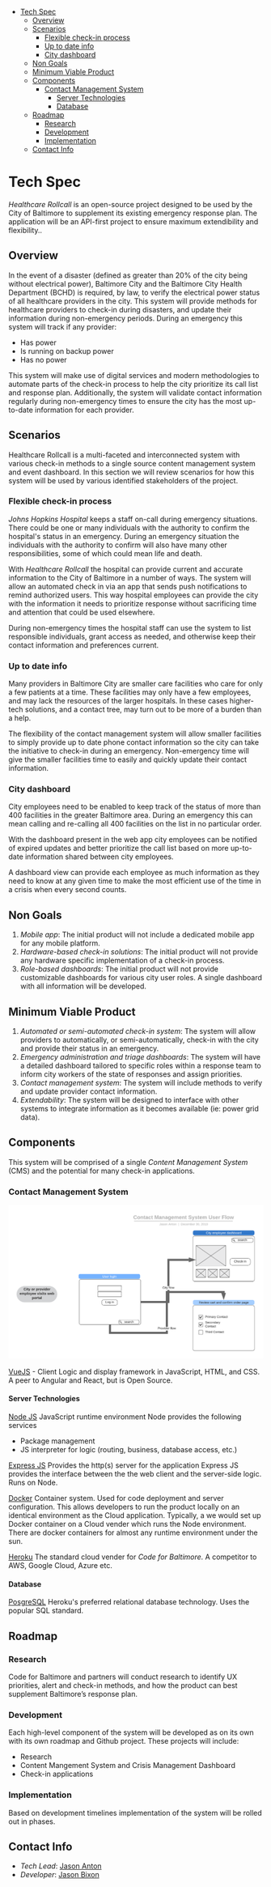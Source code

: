 <!-- TOC -->

- [Tech Spec](#tech-spec)
    - [Overview](#overview)
    - [Scenarios](#scenarios)
        - [Flexible check-in process](#flexible-check-in-process)
        - [Up to date info](#up-to-date-info)
        - [City dashboard](#city-dashboard)
    - [Non Goals](#non-goals)
    - [Minimum Viable Product](#minimum-viable-product)
    - [Components](#components)
        - [Contact Management System](#contact-management-system)
            - [Server Technologies](#server-technologies)
            - [Database](#database)
    - [Roadmap](#roadmap)
        - [Research](#research)
        - [Development](#development)
        - [Implementation](#implementation)
    - [Contact Info](#contact-info)

<!-- /TOC -->

# Tech Spec

*_Healthcare Rollcall_* is an open-source project designed to be used by the City of Baltimore to supplement its existing emergency response plan. The application will be an API-first project to ensure maximum extendibility and flexibility..

## Overview

In the event of a disaster (defined as greater than 20% of the city being without electrical power), Baltimore City and the Baltimore City Health Department (BCHD) is required, by law, to verify the electrical power status of all healthcare providers in the city. This system will provide methods for healthcare providers to check-in during disasters, and update their information during non-emergency periods. During an emergency this system will track if any provider:

* Has power
* Is running on backup power
* Has no power

This system will make use of digital services and modern methodologies to automate parts of the check-in process to help the city prioritize its call list and response plan. Additionally, the system will validate contact information regularly during non-emergency times to ensure the city has the most up-to-date information for each provider.

## Scenarios

Healthcare Rollcall is a multi-faceted and interconnected system with various check-in methods to a single source content management system and event dashboard. In this section we will review scenarios for how this system will be used by various identified stakeholders of the project.

### Flexible check-in process

_Johns Hopkins Hospital_ keeps a staff on-call during emergency situations. There could be one or many individuals with the authority to confirm the hospital's status in an emergency. During an emergency situation the individuals with the authority to confirm will also have many other responsibilities, some of which could mean life and death.

With _Healthcare Rollcall_ the hospital can provide current and accurate information to the City of Baltimore in a number of ways. The system will allow an automated check in via an app that sends push notifications to remind authorized users. This way hospital employees can provide the city with the information it needs to prioritize response without sacrificing time and attention that could be used elsewhere.

During non-emergency times the hospital staff can use the system to list responsible individuals, grant access as needed, and otherwise keep their contact information and preferences current.

### Up to date info

Many providers in Baltimore City are smaller care facilities who care for only a few patients at a time. These facilities may only have a few employees, and may lack the resources of the larger hospitals. In these cases higher-tech solutions, and a contact tree, may turn out to be more of a burden than a help.

The flexibility of the contact management system will allow smaller facilities to simply provide up to date phone contact information so the city can take the initiative to check-in during an emergency. Non-emergency time will give the smaller facilities time to easily and quickly update their contact information.

### City dashboard

City employees need to be enabled to keep track of the status of more than 400 facilities in the greater Baltimore area. During an emergency this can mean calling and re-calling all 400 facilities on the list in no particular order.

With the dashboard present in the web app city employees can be notified of expired updates and better prioritize the call list based on more up-to-date information shared between city employees.

A dashboard view can provide each employee as much information as they need to know at any given time to make the most efficient use of the time in a crisis when every second counts.

## Non Goals

1. _Mobile app_: The initial product will not include a dedicated mobile app for any mobile platform.
2. _Hardware-based check-in solutions_: The initial product will not provide any hardware specific implementation of a check-in process.
3. _Role-based dashboards_: The initial product will not provide customizable dashboards for various city user roles. A single dashboard with all information will be developed.

## Minimum Viable Product

1. _Automated or semi-automated check-in system_: The system will allow providers to automatically, or semi-automatically, check-in with the city and provide their status in an emergency.
2. _Emergency administration and triage dashboards_: The system will have a detailed dashboard tailored to specific roles within a response team to inform city workers of the state of responses and assign priorities.
3. _Contact management system_: The system will include methods to verify and update provider contact information.
4. _Extendability_: The system will be designed to interface with other systems to integrate information as it becomes available (ie: power grid data).

## Components

This system will be comprised of a single _Content Management System_ (CMS) and the potential for many check-in applications.

### Contact Management System

![User flow](img/cms_user_flow.png)

[VueJS](https://vuejs.org/) - Client Logic and display framework in JavaScript, HTML, and CSS. A peer to Angular and React, but is Open Source.

#### Server Technologies

[Node JS](https://nodejs.org/en/) JavaScript runtime environment
Node provides the following services

* Package management
* JS interpreter for logic (routing, business, database access, etc.)

[Express JS](https://expressjs.com/en/guide/routing.html) Provides the http(s) server for the application
Express JS provides the interface between the the web client and the server-side logic. Runs on Node.

[Docker](https://www.docker.com/products/docker-desktop) Container system. Used for code deployment and server configuration. This allows developers to run the product locally on an identical environment as the Cloud application. Typically, a we would set up Docker container on a Cloud vender which runs the Node environment. There are docker containers for almost any runtime environment under the sun.

[Heroku](https://www.heroku.com/) The standard cloud vender for _Code for Baltimore._ A competitor to AWS, Google Cloud, Azure etc.

#### Database

[PosgreSQL](https://www.docker.com/products/docker-desktop) Heroku's preferred relational database technology. Uses the popular SQL standard.

## Roadmap

### Research

Code for Baltimore and partners will conduct research to identify UX priorities, alert and check-in methods, and how the product can best supplement Baltimore’s response plan.

### Development

Each high-level component of the system will be developed as on its own with its own roadmap and Github project. These projects will include:

* Research
* Content Mangement System and Crisis Management Dashboard
* Check-in applications

### Implementation

Based on development timelines implementation of the system will be rolled out in phases.

## Contact Info

* _Tech Lead_: [Jason Anton](https://github.com/revjtanton)
* _Developer_: [Jason Bixon](https://github.com/jbixon13)
